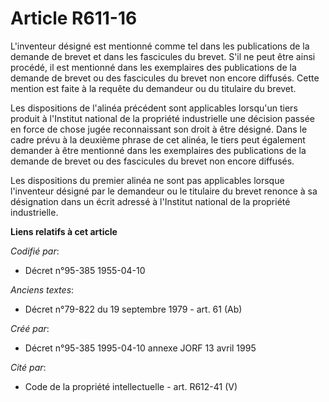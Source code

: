# Article R611-16

L'inventeur désigné est mentionné comme tel dans les publications de la demande de brevet et dans les fascicules du brevet.
S'il ne peut être ainsi procédé, il est mentionné dans les exemplaires des publications de la demande de brevet ou des
fascicules du brevet non encore diffusés. Cette mention est faite à la requête du demandeur ou du titulaire du brevet.

Les dispositions de l'alinéa précédent sont applicables lorsqu'un tiers produit à l'Institut national de la propriété
industrielle une décision passée en force de chose jugée reconnaissant son droit à être désigné. Dans le cadre prévu à la
deuxième phrase de cet alinéa, le tiers peut également demander à être mentionné dans les exemplaires des publications de la
demande de brevet ou des fascicules du brevet non encore diffusés.

Les dispositions du premier alinéa ne sont pas applicables lorsque l'inventeur désigné par le demandeur ou le titulaire du
brevet renonce à sa désignation dans un écrit adressé à l'Institut national de la propriété industrielle.

**Liens relatifs à cet article**

_Codifié par_:

  - Décret n°95-385 1955-04-10

_Anciens textes_:

  - Décret n°79-822 du 19 septembre 1979 - art. 61 (Ab)

_Créé par_:

  - Décret n°95-385 1995-04-10 annexe JORF 13 avril 1995

_Cité par_:

  - Code de la propriété intellectuelle - art. R612-41 (V)
